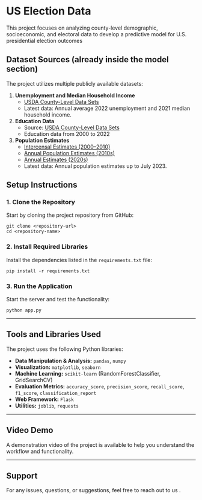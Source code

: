 # US Election Data

This project focuses on analyzing county-level demographic, socioeconomic, and electoral data to develop a predictive model for U.S. presidential election outcomes


## Dataset Sources (already inside the model section)
The project utilizes multiple publicly available datasets:
1. **Unemployment and Median Household Income**
   - [USDA County-Level Data Sets](https://www.ers.usda.gov/data-products/county-level-data-sets/)
   - Latest data: Annual average 2022 unemployment and 2021 median household income.
2. **Education Data**
   - Source: [USDA County-Level Data Sets](https://www.ers.usda.gov/data-products/county-level-data-sets/)
   - Education data from 2000 to 2022
3. **Population Estimates**
   - [Intercensal Estimates (2000–2010)](https://www.census.gov/data/datasets/time-series/demo/popest/intercensal-2000-2010-counties.html)
   - [Annual Population Estimates (2010s)](https://www.census.gov/programs-surveys/popest/technical-documentation/research/evaluation-estimates/2020-evaluation-estimates/2010s-counties-total.html)
   - [Annual Estimates (2020s)](https://www.census.gov/data/tables/time-series/demo/popest/2020s-counties-total.html)
   - Latest data: Annual population estimates up to July 2023.


## Setup Instructions

### 1. Clone the Repository
Start by cloning the project repository from GitHub:
```
git clone <repository-url>
cd <repository-name>
```

### 2. Install Required Libraries
Install the dependencies listed in the `requirements.txt` file:
```
pip install -r requirements.txt
```

### 3. Run the Application
Start the server and test the functionality:
```
python app.py
```

---

## Tools and Libraries Used
The project uses the following Python libraries:
- **Data Manipulation & Analysis:** `pandas`, `numpy`
- **Visualization:** `matplotlib`, `seaborn`
- **Machine Learning:** `scikit-learn` (RandomForestClassifier, GridSearchCV)
- **Evaluation Metrics:** `accuracy_score`, `precision_score`, `recall_score`, `f1_score`, `classification_report`
- **Web Framework:** `Flask`
- **Utilities:** `joblib`, `requests`

---


## Video Demo
A demonstration video of the project is available to help you understand the workflow and functionality.

---

## Support
For any issues, questions, or suggestions, feel free to reach out to us .
